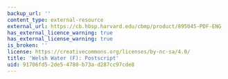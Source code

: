 ```yaml
---
backup_url: ''
content_type: external-resource
external_url: https://cb.hbsp.harvard.edu/cbmp/product/895045-PDF-ENG
has_external_licence_warning: true
has_external_license_warning: true
is_broken: ''
license: https://creativecommons.org/licenses/by-nc-sa/4.0/
title: 'Welsh Water (F): Postscript'
uid: 91706fd5-2de5-4780-b73a-d287cc97cde8
---
```

